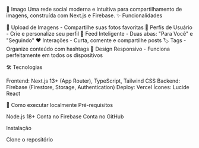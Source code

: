 🎨 Imago
Uma rede social moderna e intuitiva para compartilhamento de imagens, construída com Next.js e Firebase.
✨ Funcionalidades

📸 Upload de Imagens - Compartilhe suas fotos favoritas
👤 Perfis de Usuário - Crie e personalize seu perfil
📱 Feed Inteligente - Duas abas: "Para Você" e "Seguindo"
❤️ Interações - Curta, comente e compartilhe posts
🏷️ Tags - Organize conteúdo com hashtags
📱 Design Responsivo - Funciona perfeitamente em todos os dispositivos

🛠️ Tecnologias

Frontend: Next.js 13+ (App Router), TypeScript, Tailwind CSS
Backend: Firebase (Firestore, Storage, Authentication)
Deploy: Vercel
Ícones: Lucide React

🚀 Como executar localmente
Pré-requisitos

Node.js 18+
Conta no Firebase
Conta no GitHub

Instalação

Clone o repositório


